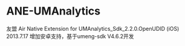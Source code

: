 ANE-UMAnalytics 
===============
友盟 
Air Native Extension for UMAnalytics_Sdk_2.2.0.OpenUDID (iOS)
2013.7.17
增加安卓支持，基于umeng-sdk V4.6.2开发
